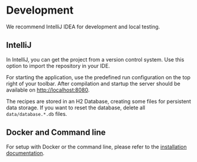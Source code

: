 # Development

We recommend IntelliJ IDEA for development and local testing.

## IntelliJ
In IntelliJ, you can get the project from a version control system.
Use this option to import the repository in your IDE.

For starting the application, use the predefined run configuration on the top right of your toolbar.
After compilation and startup the server should be available on [http://localhost:8080](http://localhost:8080).

The recipes are stored in an H2 Database, creating some files for persistent data storage.
If you want to reset the database, delete all `data/database.*.db` files.

## Docker and Command line
For setup with Docker or the command line, please refer to the [installation documentation](/installation).
